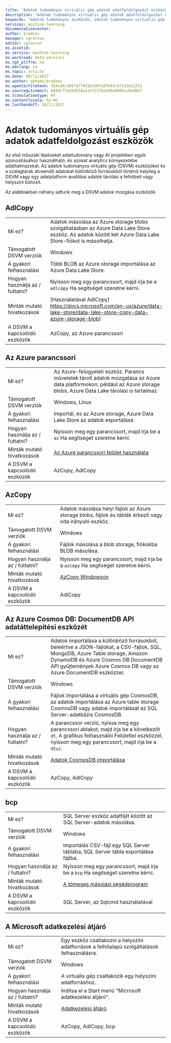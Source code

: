 ```yaml
---
title: "Adatok tudományos virtuális gép adatok adatfeldolgozást eszközök - Azure |} Microsoft Docs"
description: "Adatok tudományos virtuális gép adatok adatfeldolgozást eszközök"
keywords: "adatok tudományos eszközök, adatok tudományos virtuális gép, adattudomány, linux adattudomány eszközei"
services: machine-learning
documentationcenter: 
author: bradsev
manager: cgronlun
editor: cgronlun
ms.assetid: 
ms.service: machine-learning
ms.workload: data-services
ms.tgt_pltfrm: na
ms.devlang: na
ms.topic: article
ms.date: 09/11/2017
ms.author: gokuma;bradsev
ms.openlocfilehash: 564c06c5017a77431b7d6fed7b43c47141b12252
ms.sourcegitcommit: 6699c77dcbd5f8a1a2f21fba3d0a0005ac9ed6b7
ms.translationtype: HT
ms.contentlocale: hu-HU
ms.lasthandoff: 10/11/2017
---
```

# <a name="data-science-virtual-machine-data-ingestion-tools"></a>Adatok tudományos virtuális gép adatok adatfeldolgozást eszközök

Az első műszaki lépéseket adattudomány vagy AI projektben egyik azonosításához használható, és azokat analytics környezetébe adathalmazokat. Az adatok tudományos virtuális gép (DSVM) eszközöket és a szalagtárak átveendő adatokat különböző forrásokból történő helyileg a DSVM vagy egy adatplatform analitikai adatok tárolási a felhőbeli vagy helyszíni biztosít. 

Az alábbiakban néhány adtunk meg a DSVM adatok mozgása eszközök. 

## <a name="adlcopy"></a>AdlCopy

|    |           |
| ------------- | ------------- |
| Mi ez?   | Adatok másolása az Azure storage blobs szolgáltatásban az Azure Data Lake Store eszköz. Az adatok között két Azure Data Lake Store-fiókot is másolhatja.      |
| Támogatott DSVM verziók      | Windows      |
| A gyakori felhasználási      | Több BLOB az Azure storage importálása az Azure Data Lake Store.      |
|  Hogyan használja az / futtatni?    |   Nyisson meg egy parancssort, majd írja be a `adlcopy` Ha segítséget szeretne kérni.    |
| Minták mutató hivatkozások      | [Használatával AdlCopy] https://docs.microsoft.com/en-us/azure/data-lake-store/data-lake-store-copy-data-azure-storage-blob)      |
| A DSVM a kapcsolódó eszközök      | AzCopy, az Azure parancssori     |

## <a name="azure-command-line"></a>Az Azure parancssori

|    |           |
| ------------- | ------------- |
| Mi ez?   | Az Azure-felügyeleti eszköz. Parancs műveletek tárolt adatok mozgatása az Azure data platformokon, például az Azure storage blobs, Azure Data Lake tárolási is tartalmaz     |
| Támogatott DSVM verziók      | Windows, Linux     |
| A gyakori felhasználási      | Importál, és az Azure storage, Azure Data Lake Store az adatok exportálása      |
|  Hogyan használja az / futtatni?    |   Nyisson meg egy parancssort, majd írja be a `az` Ha segítséget szeretne kérni.    |
| Minták mutató hivatkozások      | [Az Azure parancssori felület használata](https://docs.microsoft.com/cli/azure/?viee-cli-latest)     |
| A DSVM a kapcsolódó eszközök      | AzCopy, AdlCopy      |


## <a name="azcopy"></a>AzCopy

|    |           |
| ------------- | ------------- |
| Mi ez?   | Adatok másolása helyi fájlok az Azure storage blobs, fájlok és táblák érkező vagy oda irányuló eszköz.      |
| Támogatott DSVM verziók      | Windows      |
| A gyakori felhasználási      | Fájlok másolása a blob storage, fiókokba BLOB másolása.      |
|  Hogyan használja az / futtatni?    |   Nyisson meg egy parancssort, majd írja be a `azcopy` Ha segítséget szeretne kérni.    |
| Minták mutató hivatkozások      | [AzCopy Windowson](https://docs.microsoft.com/en-us/azure/storage/common/storage-use-azcopy)      |
| A DSVM a kapcsolódó eszközök      | AdlCopy     |


## <a name="azure-cosmos-db-documentdb-api-data-migration-tool"></a>Az Azure Cosmos DB: DocumentDB API adatáttelepítési eszközét

|    |           |
| ------------- | ------------- |
| Mi ez?   | Adatok importálása a különböző forrásokból, beleértve a JSON-fájlokat, a CSV-fájlok, SQL, MongoDB, Azure Table storage, Amazon DynamoDB és Azure Cosmos DB DocumentDB API gyűjtemények Azure Cosmos DB vagy az Azure DocumentDB eszközzel.      |
| Támogatott DSVM verziók      | Windows      |
| A gyakori felhasználási      | Fájlok importálása a virtuális gép CosmosDB, az adatok importálása az Azure table storage CosmosDB vagy adatok importálását az SQL Server-adatbázis CosmosDB.     |
|  Hogyan használja az / futtatni?    |   A parancssor verzió, nyissa meg egy parancssori ablakot, majd írja be a következőt `dt`. A grafikus felhasználói Felülettel eszközzel, nyisson meg egy parancssort, majd írja be a `dtui`.    |
| Minták mutató hivatkozások      | [Adatok CosmosDB importálása](https://docs.microsoft.com/en-us/azure/cosmos-db/import-data)      |
| A DSVM a kapcsolódó eszközök      | AzCopy, AdlCopy      |


## <a name="bcp"></a>bcp

|    |           |
| ------------- | ------------- |
| Mi ez?   | SQL Server eszköz adatfájlt között az SQL Server-adatok másolása.      |
| Támogatott DSVM verziók      | Windows      |
| A gyakori felhasználási      | Importálás CSV-fájl egy SQL Server táblába, SQL Server tábla exportálása fájlba.      |
|  Hogyan használja az / futtatni?    |   Nyisson meg egy parancssort, majd írja be a `bcp` Ha segítséget szeretne kérni.    |
| Minták mutató hivatkozások      | [A tömeges másolási segédprogram](https://docs.microsoft.com/en-us/sql/tools/bcp-utility)      |
| A DSVM a kapcsolódó eszközök      | SQL Server, az Sqlcmd használatával      |


## <a name="microsoft-data-management-gateway"></a>A Microsoft adatkezelési átjáró

|    |           |
| ------------- | ------------- |
| Mi ez?   | Egy eszköz csatlakozni a helyszíni adatforrások a felhőalapú szolgáltatások felhasználásra.      |
| Támogatott DSVM verziók      | Windows      |
| A gyakori felhasználási      | A virtuális gép csatlakozik egy helyszíni adatforráshoz.      |
|  Hogyan használja az / futtatni?    |   Indítsa el a Start menü "Microsoft adatkezelési átjáró".    |
| Minták mutató hivatkozások      | [Adatkezelési átjáró](https://msdn.microsoft.com/library/dn879362.aspx)      |
| A DSVM a kapcsolódó eszközök      | AzCopy, AdlCopy, bcp    |
